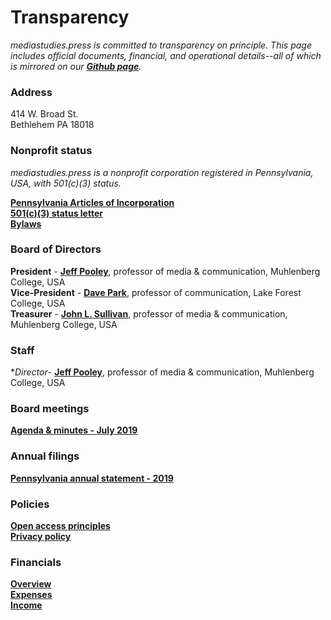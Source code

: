 # Transparency

*mediastudies.press is committed to transparency on principle. This page includes official documents, financial, and operational details--all of which is mirrored on our **[Github page](https://github.com/mediastudiespress)**.*

### Address

414 W. Broad St.    
Bethlehem PA 18018    

### Nonprofit status

*mediastudies.press is a nonprofit corporation registered in Pennsylvania, USA, with 501(c)(3) status.*

**[Pennsylvania Articles of Incorporation](https://github.com/mediastudiespress/organization/blob/master/operations/pa_articles_of_incorporation_2018.pdf)**    
**[501(c)**(3)** status letter](https://github.com/mediastudiespress/organization/blob/master/operations/irs_letter_501c3_2018.pdf)**    
**[Bylaws](https://github.com/mediastudiespress/organization/blob/master/operations/bylaws.md)**    

### Board of Directors

**President** - **[Jeff Pooley](https://jeffpooley.com)**, professor of media & communication, Muhlenberg College, USA    
**Vice-President** - **[Dave Park](https://www.lakeforest.edu/academics/faculty/park/)**, professor of communication, Lake Forest College, USA    
**Treasurer** - **[John L. Sullivan](https://www.muhlenberg.edu/academics/mediacom/facultystaff/johnsullivan/)**, professor of media & communication, Muhlenberg College, USA    

### Staff

**Director*- **[Jeff Pooley](https://jeffpooley.com)**, professor of media & communication, Muhlenberg College, USA    

### Board meetings

**[Agenda & minutes - July 2019](https://github.com/mediastudiespress/organization/blob/master/operations/board_meetings/agenda_and_minutes_2019-07-18.md)**    

### Annual filings

**[Pennsylvania annual statement - 2019](https://github.com/mediastudiespress/organization/blob/master/operations/annual_filings/pennsylvania_annual_statement_2019.pdf)**    

### Policies

**[Open access principles](https://github.com/mediastudiespress/organization/blob/master/operations/policies/open_access_principles.md)**    
**[Privacy policy](https://github.com/mediastudiespress/organization/blob/master/operations/policies/privacy-policy.md)**    

### Financials

**[Overview](https://airtable.com/shruowH9xZToBNv0C/tblE0XjrDlfADUIHq?blocks=hide)**    
**[Expenses](https://airtable.com/shrGR4MWYh5MdcGAx/tbl2vAYIhAlSVQ2gC?blocks=hide)**    
**[Income](https://airtable.com/shrCZtP7bLqsAmyFm/tblegD9A20Z71IADy?blocks=hide)**    

